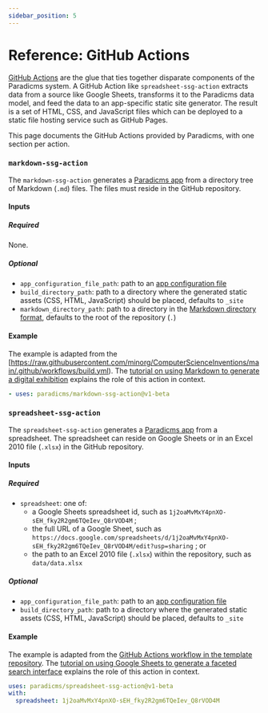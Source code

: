 ```yaml
---
sidebar_position: 5
---
```


# Reference: GitHub Actions

[GitHub Actions](https://github.com/features/actions) are the glue that ties together disparate components of the Paradicms system. A GitHub Action like `spreadsheet-ssg-action` extracts data from a source like Google Sheets, transforms it to the Paradicms data model, and feed the data to an app-specific static site generator. The result is a set of HTML, CSS, and JavaScript files which can be deployed to a static file hosting service such as GitHub Pages.

This page documents the GitHub Actions provided by Paradicms, with one section per action.


### `markdown-ssg-action`

The `markdown-ssg-action` generates a [Paradicms app](./apps) from a directory tree of Markdown (`.md`) files. The files must reside in the GitHub repository.

#### Inputs

##### Required

None.

##### Optional

* `app_configuration_file_path`: path to an [app configuration file](./app-configuration)
* `build_directory_path`: path to a directory where the generated static assets (CSS, HTML, JavaScript) should be placed, defaults to `_site`
* `markdown_directory_path`: path to a directory in the [Markdown directory format](./markdown-directory-format), defaults to the root of the repository (`.`) 

#### Example

The example is adapted from the [https://raw.githubusercontent.com/minorg/ComputerScienceInventions/main/.github/workflows/build.yml). The [tutorial on using Markdown to generate a digital exhibition](/docs/tutorials/markdown-ssg) explains the role of this action in context.

```yaml
- uses: paradicms/markdown-ssg-action@v1-beta
```


### `spreadsheet-ssg-action`

The `spreadsheet-ssg-action` generates a [Paradicms app](./apps) from a spreadsheet. The spreadsheet can reside on Google Sheets or in an Excel 2010 file (`.xlsx`) in the GitHub repository.

#### Inputs

##### Required

* `spreadsheet`: one of:
    * a Google Sheets spreadsheet id, such as `1j2oaMvMxY4pnXO-sEH_fky2R2gm6TQeIev_Q8rVOD4M` ;
    * the full URL of a Google Sheet, such as `https://docs.google.com/spreadsheets/d/1j2oaMvMxY4pnXO-sEH_fky2R2gm6TQeIev_Q8rVOD4M/edit?usp=sharing` ; or
    * the path to an Excel 2010 file (`.xlsx`) within the repository, such as `data/data.xlsx`

##### Optional

* `app_configuration_file_path`: path to an [app configuration file](./app-configuration)
* `build_directory_path`: path to a directory where the generated static assets (CSS, HTML, JavaScript) should be placed, defaults to `_site`

#### Example

The example is adapted from the [GitHub Actions workflow in the template repository](https://raw.githubusercontent.com/dressdiscover/exhibitions/main/.github/workflows/build.yml). The [tutorial on using Google Sheets to generate a faceted search interface](/docs/tutorials/spreadsheet-ssg) explains the role of this action in context.

```yaml
uses: paradicms/spreadsheet-ssg-action@v1-beta
with:
  spreadsheet: 1j2oaMvMxY4pnXO-sEH_fky2R2gm6TQeIev_Q8rVOD4M
```

